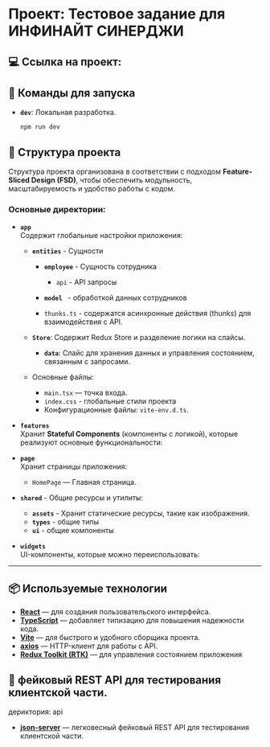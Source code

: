 # Проект: Тестовое задание для ИНФИНАЙТ СИНЕРДЖИ

## 💻 Ссылка на проект: 

## 🚀 Команды для запуска

- **`dev`**: Локальная разработка.
  ```bash
  npm run dev
  ```

## 📂 Структура проекта

Структура проекта организована в соответствии с подходом **Feature-Sliced Design (FSD)**, чтобы обеспечить модульность, масштабируемость и удобство работы с кодом.

### Основные директории:

- **`app`**  
  Содержит глобальные настройки приложения:
  - **`entities`** - Сущности 
    - **`employee`** - Сущность сотрудника
      - `api` - API запросы

    - **`model `** - обработкой данных сотрудников
     - `thunks.ts` - содержатся асинхронные действия (thunks) для взаимодействия с API. 

  - **`Store`**: Содержит Redux Store и разделение логики на слайсы.
    -  **`data`**: Слайс для хранения данных и управления состоянием, связанным с запросами.

  - Основные файлы:
    - `main.tsx` — точка входа.
    -  `index.css` - глобальные стили проекта
    - Конфигурационные файлы: `vite-env.d.ts`.


- **`features`**  
  Хранит **Stateful Components** (компоненты с логикой), которые реализуют основные функциональности:

- **`page`**  
  Хранит страницы приложения:

  - `HomePage` — Главная страница.

- **`shared`**  - Общие ресурсы и утилиты:
  - **`assets`**  - Хранит статические ресурсы, такие как изображения.
  - **`types`** - общие типы
  - **`ui`** - общие компоненты

- **`widgets`**  
  UI-компоненты, которые можно переиспользовать:

---

## 📦 Используемые технологии

- **[React](https://react.dev/)** — для создания пользовательского интерфейса.
- **[TypeScript](https://www.typescriptlang.org/)** — добавляет типизацию для повышения надежности кода.
- **[Vite](https://vitejs.dev/)** — для быстрого и удобного сборщика проекта.
- **[axios](https://axios-http.com/)** — HTTP-клиент для работы с API.
- **[Redux Toolkit (RTK)](https://redux-toolkit.js.org/)** — для управления состоянием приложения

## 🤹 фейковый REST API для тестирования клиентской части.
дериктория: api

- **[json-server](https://github.com/typicode/json-server)** — легковесный фейковый REST API для тестирования клиентской части.
